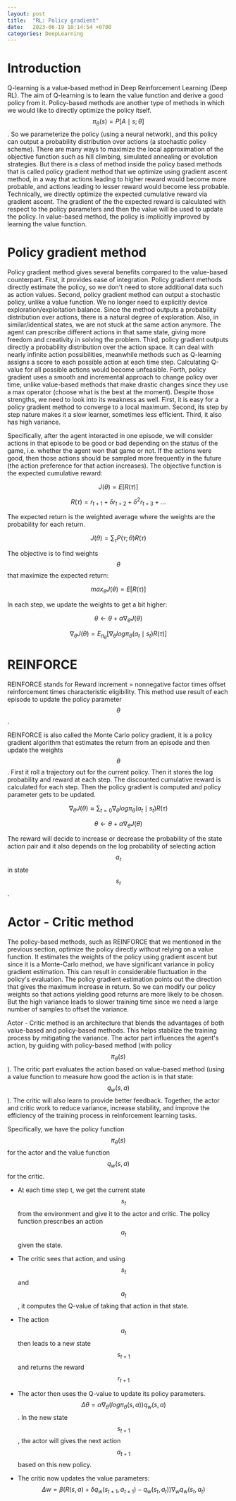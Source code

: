 ```yaml
---
layout: post
title:  "RL: Policy gradient"
date:   2023-06-19 10:14:54 +0700
categories: DeepLearning
---
```


# Introduction

Q-learning is a value-based method in Deep Reinforcement Learning (Deep RL). The aim of Q-learning is to learn the value function and derive a good policy from it. Policy-based methods are another type of methods in which we would like to directly optimize the policy itself. $$ \pi_{\theta}(s) = P{[A \mid s; \theta]} $$. So we parameterize the policy (using a neural network), and this policy can output a probability distribution over actions (a stochastic policy scheme). There are many ways to maximize the local approximation of the objective function such as hill climbing, simulated annealing or evolution strategies. But there is a class of method inside the policy based methods that is called policy gradient method that we optimize using gradient ascent method, in a way that actions leading to higher reward would become more probable, and actions leading to lesser reward would become less probable. Technically, we directly optimize the expected cumulative reward via gradient ascent. The gradient of the the expected reward is calculated with respect to the policy parameters and then the value will be used to update the policy. In value-based method, the policy is implicitly improved by learning the value function. 

# Policy gradient method

Policy gradient method gives several benefits compared to the value-based counterpart. First, it provides ease of integration. Policy gradient methods directly estimate the policy, so we don't need to store additional data such as action values. Second, policy gradient method can output a stochastic policy, unlike a value function. We no longer need to explicitly device exploration/exploitation balance. Since the method outputs a probability distribution over actions, there is a natural degree of exploration. Also, in similar/identical states, we are not stuck at the same action anymore. The agent can prescribe different actions in that same state, giving more freedom and creativity in solving the problem. Third, policy gradient outputs directly a probability distribution over the action space. It can deal with nearly infinite action possibilities, meanwhile methods such as Q-learning assigns a score to each possible action at each time step. Calculating Q-value for all possible actions would become unfeasible. Forth, policy gradient uses a smooth and incremental approach to change policy over time, unlike value-based methods that make drastic changes since they use a max operator (choose what is the best at the moment). Despite those strengths, we need to look into its weakness as well. First, it is easy for a policy gradient method to converge to a local maximum. Second, its step by step nature makes it a slow learner, sometimes less efficient. Third, it also has high variance. 

Specifically, after the agent interacted in one episode, we will consider actions in that episode to be good or bad depending on the status of the game, i.e. whether the agent won that game or not. If the actions were good, then those actions should be sampled more frequently in the future (the action preference for that action increases). The objective function is the expected cumulative reward:

$$ J(\theta) = E {[ R(\tau) ]} $$

$$ R(\tau) = r_{t+1} + \delta r_{t+2} + \delta^2 r_{t+3} + ... $$

The expected return is the weighted average where the weights are the probability for each return.

$$ J(\theta) = \sum_{\tau} P(\tau; \theta) R(\tau) $$

The objective is to find weights $$ \theta $$ that maximize the expected return:

$$ max_{\theta}J(\theta) = E{[R(\tau)]} $$

In each step, we update the weights to get a bit higher:

$$ \theta \leftarrow \theta + \alpha \nabla_{\theta} J(\theta) $$

$$ \nabla_{\theta}J(\theta) = E_{\pi_{\theta}} {[\nabla_{\theta} log \pi_{\theta} (a_t \mid s_t) R(\tau)]} $$

# REINFORCE

REINFORCE stands for Reward increment = nonnegative factor times offset reinforcement times characteristic eligibility. This method use result of each episode to update the policy parameter $$ \theta $$. 

REINFORCE is also called the Monte Carlo policy gradient, it is a policy gradient algorithm that estimates the return from an episode and then update the weights $$ \theta $$. First it roll a trajectory out for the current policy. Then it stores the log probability and reward at each step. The discounted cumulative reward is calculated for each step. Then the policy gradient is computed and policy parameter gets to be updated.

$$ \nabla_{\theta} J(\theta) \approx \sum_{t=0} \nabla_{\theta} log \pi_{\theta} (a_t \mid s_t) R(\tau) $$

$$ \theta \leftarrow \theta + \alpha \nabla_{\theta} J(\theta) $$

The reward will decide to increase or decrease the probability of the state action pair and it also depends on the log probability of selecting action $$ a_t $$ in state $$ s_t $$.

# Actor - Critic method

The policy-based methods, such as REINFORCE that we mentioned in the previous section, optimize the policy directly without relying on a value function. It estimates the weights of the policy using gradient ascent but since it is a Monte-Carlo method, we have significant variance in policy gradient estimation. This can result in considerable fluctuation in the policy's evaluation. The policy gradient estimation points out the direction that gives the maximum increase in return. So we can modify our policy weights so that actions yielding good returns are more likely to be chosen. But the high variance leads to slower training time since we need a large number of samples to offset the variance. 

Actor - Critic method is an architecture that blends the advantages of both value-based and policy-based methods. This helps stabilize the training process by mitigating the variance. The actor part influences the agent's action, by guiding with policy-based method (with policy $$ \pi_{\theta} (s) $$). The critic part evaluates the action based on value-based method (using a value function to measure how good the action is in that state: $$ q_w(s,a) $$ ). The critic will also learn to provide better feedback. Together, the actor and critic work to reduce variance, increase stability, and improve the efficiency of the training process in reinforcement learning tasks. 

Specifically, we have the policy function $$ \pi_{\theta}(s) $$ for the actor and the value function $$ q_w(s,a) $$ for the critic. 
- At each time step t, we get the current state $$ s_t $$ from the environment and give it to the actor and critic. The policy function prescribes an action $$ a_t $$ given the state. 

- The critic sees that action, and using $$ s_t $$ and $$ a_t $$, it computes the Q-value of taking that action in that state.

- The action $$ a_t $$ then leads to a new state $$ s_{t+1} $$ and returns the reward $$ r_{t+1} $$

- The actor then uses the Q-value to update its policy parameters. $$ \Delta \theta = \alpha \nabla_{\theta}(log \pi_{\theta}(s,a)) q_w(s,a) $$. In the new state $$ s_{t+1} $$, the actor will gives the next action $$ a_{t+1} $$ based on this new policy.

- The critic now updates the value parameters: $$ \Delta w = \beta (R(s,a) + \delta q_w(s_{t+1}, a_{t+1}) - q_w(s_t, a_t)) \nabla_w q_w(s_t,a_t) $$






```python

```
